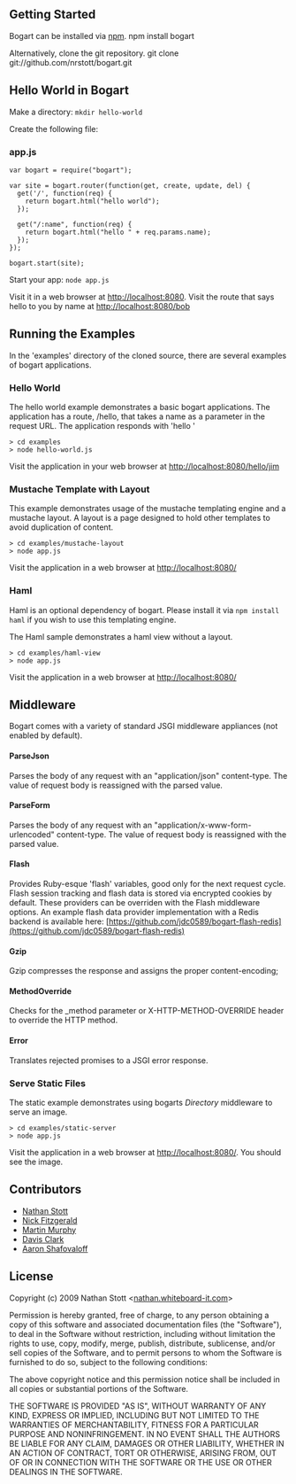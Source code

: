 ## Getting Started

Bogart can be installed via [npm](https://github.com/isaacs/npm).
    npm install bogart

Alternatively, clone the git repository.
    git clone git://github.com/nrstott/bogart.git

## Hello World in Bogart

Make a directory: `mkdir hello-world`

Create the following file:

### app.js

    var bogart = require("bogart");

    var site = bogart.router(function(get, create, update, del) {
      get('/', function(req) { 
        return bogart.html("hello world"); 
      });

      get("/:name", function(req) {
        return bogart.html("hello " + req.params.name);
      });
    });
    
    bogart.start(site);

Start your app: `node app.js`

Visit it in a web browser at [http://localhost:8080](http://localhost:8080).
Visit the route that says hello to you by name at [http://localhost:8080/bob](http://localhost:8080/bob)

## Running the Examples

In the 'examples' directory of the cloned source, there are several examples of bogart applications.

### Hello World

The hello world example demonstrates a basic bogart applications.  The application has a route, /hello, that takes a name
as a parameter in the request URL.  The application responds with 'hello <name>'

    > cd examples
    > node hello-world.js

Visit the application in your web browser at [http://localhost:8080/hello/jim](http://localhost:8080/hello/jim)

### Mustache Template with Layout

This example demonstrates usage of the mustache templating engine and a mustache layout.  A layout is a page designed
to hold other templates to avoid duplication of content.

    > cd examples/mustache-layout
    > node app.js

Visit the application in a web browser at [http://localhost:8080/](http://localhost:8080)    

### Haml

Haml is an optional dependency of bogart.  Please install it via `npm install haml` if you wish to use this templating
engine.

The Haml sample demonstrates a haml view without a layout.

    > cd examples/haml-view
    > node app.js

Visit the application in a web browser at [http://localhost:8080/](http://localhost:8080)    

## Middleware
Bogart comes with a variety of standard JSGI middleware appliances (not enabled by default).

#### ParseJson
Parses the body of any request with an "application/json" content-type. The value of request body is reassigned with the parsed value.

#### ParseForm
Parses the body of any request with an "application/x-www-form-urlencoded" content-type. The value of request body is reassigned with the parsed value.

#### Flash
Provides Ruby-esque 'flash' variables, good only for the next request cycle. Flash session tracking and flash data is stored via encrypted cookies by default. These providers can be overriden with the Flash middleware options. An example flash data provider implementation with a Redis backend is available here: [https://github.com/jdc0589/bogart-flash-redis](https://github.com/jdc0589/bogart-flash-redis)


#### Gzip
Gzip compresses the response and assigns the proper content-encoding;

#### MethodOverride
Checks for the _method parameter or X-HTTP-METHOD-OVERRIDE header to override the HTTP method.

#### Error
Translates rejected promises to a JSGI error response.

### Serve Static Files

The static example demonstrates using bogarts *Directory* middleware to serve an image.

    > cd examples/static-server
    > node app.js
    
Visit the application in a web browser at [http://localhost:8080/](http://localhost:8080).
You should see the image.

## Contributors

* [Nathan Stott](https://github.com/nrstott)
* [Nick Fitzgerald](https://github.com/fitzgen)
* [Martin Murphy](https://github.com/soitgoes)
* [Davis Clark](https://github.com/jdc0589)
* [Aaron Shafovaloff](https://github.com/aaronshaf)

## License

Copyright (c) 2009 Nathan Stott <[nathan.whiteboard-it.com](http://nathan.whiteboard-it.com/)\>

Permission is hereby granted, free of charge, to any person obtaining a copy
of this software and associated documentation files (the "Software"), to
deal in the Software without restriction, including without limitation the
rights to use, copy, modify, merge, publish, distribute, sublicense, and/or
sell copies of the Software, and to permit persons to whom the Software is
furnished to do so, subject to the following conditions:

The above copyright notice and this permission notice shall be included in
all copies or substantial portions of the Software.

THE SOFTWARE IS PROVIDED "AS IS", WITHOUT WARRANTY OF ANY KIND, EXPRESS OR
IMPLIED, INCLUDING BUT NOT LIMITED TO THE WARRANTIES OF MERCHANTABILITY,
FITNESS FOR A PARTICULAR PURPOSE AND NONINFRINGEMENT. IN NO EVENT SHALL
THE AUTHORS BE LIABLE FOR ANY CLAIM, DAMAGES OR OTHER LIABILITY, WHETHER
IN AN ACTION OF CONTRACT, TORT OR OTHERWISE, ARISING FROM, OUT OF OR IN
CONNECTION WITH THE SOFTWARE OR THE USE OR OTHER DEALINGS IN THE SOFTWARE.